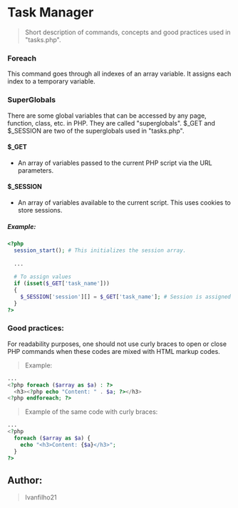 # Task Manager
> Short description of commands, concepts and good practices used in "tasks.php".

### Foreach
This command goes through all indexes of an array variable. It assigns each index to a temporary variable.

### SuperGlobals
There are some global variables that can be accessed by any page, function, class, etc. in PHP. They are called "superglobals". $_GET and $_SESSION are two of the superglobals used in "tasks.php".

#### $_GET
* An array of variables passed to the current PHP script via the URL parameters.
#### $_SESSION
* An array of variables available to the current script. This uses cookies to store sessions.
##### Example:
```php
<?php
  session_start(); # This initializes the session array.
  
  ...
  
  # To assign values
  if (isset($_GET['task_name']))
  {
    $_SESSION['session'][] = $_GET['task_name']; # Session is assigned with the $_GET array values.
  }
?>
```

### Good practices:
For readability purposes, one should not use curly braces to open or close PHP commands when these codes are mixed with HTML markup codes.
> Example:
```php
...
<?php foreach ($array as $a) : ?>
  <h3><?php echo "Content: " . $a; ?></h3>
<?php endforeach; ?>
```
> Example of the same code with curly braces:
```php
...
<?php
  foreach ($array as $a) {
    echo "<h3>Content: {$a}</h3>";
  }
?>
```

## Author:
> Ivanfilho21
